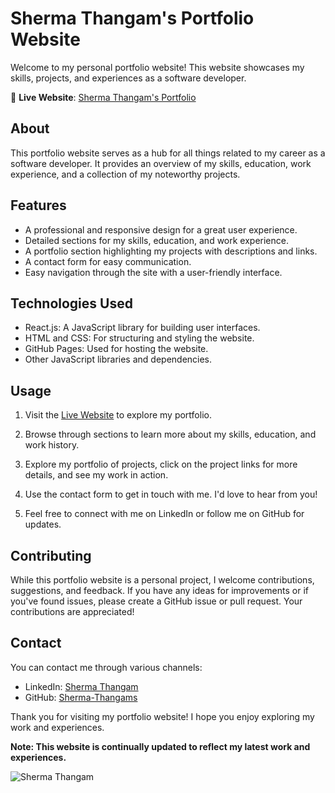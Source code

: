 # Sherma Thangam's Portfolio Website

Welcome to my personal portfolio website! This website showcases my skills, projects, and experiences as a software developer.

🚀 **Live Website**: [Sherma Thangam's Portfolio](https://sherma-thangams.github.io/React_Portfolio/)

## About

This portfolio website serves as a hub for all things related to my career as a software developer. It provides an overview of my skills, education, work experience, and a collection of my noteworthy projects.

## Features

- A professional and responsive design for a great user experience.
- Detailed sections for my skills, education, and work experience.
- A portfolio section highlighting my projects with descriptions and links.
- A contact form for easy communication.
- Easy navigation through the site with a user-friendly interface.

## Technologies Used

- React.js: A JavaScript library for building user interfaces.
- HTML and CSS: For structuring and styling the website.
- GitHub Pages: Used for hosting the website.
- Other JavaScript libraries and dependencies.

## Usage

1. Visit the [Live Website](https://sherma-thangams.github.io/React_Portfolio/) to explore my portfolio.

2. Browse through sections to learn more about my skills, education, and work history.

3. Explore my portfolio of projects, click on the project links for more details, and see my work in action.

4. Use the contact form to get in touch with me. I'd love to hear from you!

5. Feel free to connect with me on LinkedIn or follow me on GitHub for updates.

## Contributing

While this portfolio website is a personal project, I welcome contributions, suggestions, and feedback. If you have any ideas for improvements or if you've found issues, please create a GitHub issue or pull request. Your contributions are appreciated!

## Contact

You can contact me through various channels:

- LinkedIn: [Sherma Thangam](https://www.linkedin.com/in/sherma-thangam-s-a9815825a/)
- GitHub: [Sherma-Thangams](https://github.com/sherma-thangams)

Thank you for visiting my portfolio website! I hope you enjoy exploring my work and experiences.

**Note: This website is continually updated to reflect my latest work and experiences.**

![Sherma Thangam](https://yourimageurl.com)

